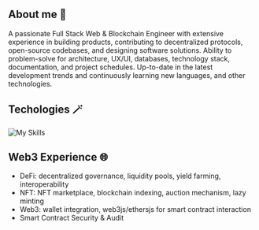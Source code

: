 ## About me 👀

A passionate Full Stack Web & Blockchain Engineer with extensive experience in building products, contributing to
decentralized protocols, open-source codebases, and designing software solutions. Ability to problem-solve for
architecture, UX/UI, databases, technology stack, documentation, and project schedules. Up-to-date in the latest
development trends and continuously learning new languages, and other technologies.

## Techologies 🪄

![My Skills](https://skillicons.dev/icons?i=js,ts,python,rails,solidity,rust,go,nodejs,nestjs,react,angular,vue,flask,fastapi,selenium,aws,azure,gcp,linux,ubuntu,mysql,postgres,mongodb,docker,nginx,git,firebase,supabase,grafana,graphql,sentry&theme=light&perline=12)

## Web3 Experience 🌐

- DeFi: decentralized governance, liquidity pools, yield farming, interoperability
- NFT: NFT marketplace, blockchain indexing, auction mechanism, lazy minting
- Web3: wallet integration, web3js/ethersjs for smart contract interaction
- Smart Contract Security & Audit

<!--

Here are some ideas to get you started:

- 🔭 I’m currently working on ...
- 🌱 I’m currently learning ...
- 👯 I’m looking to collaborate on ...
- 🤔 I’m looking for help with ...
- 💬 Ask me about ...
- 📫 How to reach me: ...
- 😄 Pronouns: ...
- ⚡ Fun fact: ...
-->
